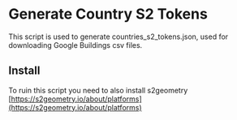 # Generate Country S2 Tokens 
This script is used to generate countries_s2_tokens.json, used for downloading Google Buildings csv files.

## Install
To ruin this script you need to also install s2geometry 
[https://s2geometry.io/about/platforms](https://s2geometry.io/about/platforms)